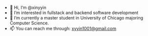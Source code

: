 - 👋 Hi, I’m @xinyyin
- 👀 I’m interested in fullstack and backend software development
- 🌱 I’m currently a master student in University of Chicago majoring Computer Science.
- 📫 You can reach me through: xyyin1001@gmail.com

<!---
xinyyin/xinyyin is a ✨ special ✨ repository because its `README.md` (this file) appears on your GitHub profile.
You can click the Preview link to take a look at your changes.
--->
